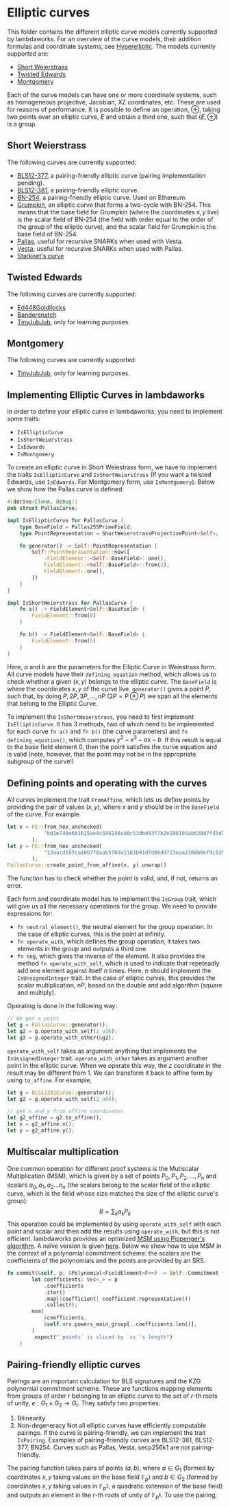 # Elliptic curves

This folder contains the different elliptic curve models currently supported by lambdaworks. For an overview of the curve models, their addition formulas and coordinate systems, see [Hyperelliptic](https://hyperelliptic.org/EFD/g1p/index.html). The models currently supported are:
- [Short Weierstrass](https://github.com/lambdaclass/lambdaworks/tree/main/math/src/elliptic_curve/short_weierstrass)
- [Twisted Edwards](https://github.com/lambdaclass/lambdaworks/tree/main/math/src/elliptic_curve/edwards)
- [Montgomery](https://github.com/lambdaclass/lambdaworks/tree/main/math/src/elliptic_curve/montgomery)

Each of the curve models can have one or more coordinate systems, such as homogeneous projective, Jacobian, XZ coordinates, etc. These are used for reasons of performance. It is possible to define an operation, $\oplus$, taking two points over an elliptic curve, $E$ and obtain a third one, such that $(E, \oplus)$ is a group. 

## Short Weierstrass

The following curves are currently supported:
- [BLS12-377](https://github.com/lambdaclass/lambdaworks/tree/main/math/src/elliptic_curve/short_weierstrass/curves/bls12_377), a pairing-friendly elliptic curve (pairing implementation pending).
- [BLS12-381](https://github.com/lambdaclass/lambdaworks/tree/main/math/src/elliptic_curve/short_weierstrass/curves/bls12_381), a pairing-friendly elliptic curve.
- [BN-254](https://github.com/lambdaclass/lambdaworks/tree/main/math/src/elliptic_curve/short_weierstrass/curves/bn_254), a pairing-friendly elliptic curve. Used on Ethereum.
- [Grumpkin](https://github.com/lambdaclass/lambdaworks/tree/main/math/src/elliptic_curve/short_weierstrass/curves/grumpkin), an elliptic curve that forms a two-cycle with BN-254. This means that the base field for Grumpkin (where the coordinates $x,y$ live) is the scalar field of BN-254 (the field with order equal to the order of the group of the elliptic curve), and the scalar field for Grumpkin is the base field of BN-254.
- [Pallas](https://github.com/lambdaclass/lambdaworks/tree/main/math/src/elliptic_curve/short_weierstrass/curves/pallas), useful for recursive SNARKs when used with Vesta.
- [Vesta](https://github.com/lambdaclass/lambdaworks/tree/main/math/src/elliptic_curve/short_weierstrass/curves/vesta), useful for recursive SNARKs when used with Pallas.
- [Starknet's curve](https://github.com/lambdaclass/lambdaworks/blob/main/math/src/elliptic_curve/short_weierstrass/curves/stark_curve.rs)

## Twisted Edwards

The following curves are currently supported:
- [Ed448Goldilocks](https://github.com/lambdaclass/lambdaworks/blob/main/math/src/elliptic_curve/edwards/curves/ed448_goldilocks.rs)
- [Bandersnatch](https://github.com/lambdaclass/lambdaworks/tree/main/math/src/elliptic_curve/edwards/curves/bandersnatch)
- [TinyJubJub](https://github.com/lambdaclass/lambdaworks/blob/main/math/src/elliptic_curve/edwards/curves/tiny_jub_jub.rs), only for learning purposes.

## Montgomery

The following curves are currently supported:
- [TinyJubJub](https://github.com/lambdaclass/lambdaworks/blob/main/math/src/elliptic_curve/montgomery/curves/tiny_jub_jub.rs), only for learning purposes.

## Implementing Elliptic Curves in lambdaworks

In order to define your elliptic curve in lambdaworks, you need to implement some traits:
- `IsEllipticCurve`
- `IsShortWeierstrass`
- `IsEdwards`
- `IsMontgomery`

To create an elliptic curve in Short Weiestrass form, we have to implement the traits `IsEllipticCurve` and `IsShortWeierstrass` (If you want a twisted Edwards, use `IsEdwards`. For Montgomery form, use `IsMontgomery`). Below we show how the Pallas curve is defined:
```rust
#[derive(Clone, Debug)]
pub struct PallasCurve;

impl IsEllipticCurve for PallasCurve {
    type BaseField = Pallas255PrimeField;
    type PointRepresentation = ShortWeierstrassProjectivePoint<Self>;

    fn generator() -> Self::PointRepresentation {
        Self::PointRepresentation::new([
            -FieldElement::<Self::BaseField>::one(),
            FieldElement::<Self::BaseField>::from(2),
            FieldElement::one(),
        ])
    }
}

impl IsShortWeierstrass for PallasCurve {
    fn a() -> FieldElement<Self::BaseField> {
        FieldElement::from(0)
    }

    fn b() -> FieldElement<Self::BaseField> {
        FieldElement::from(5)
    }
}
```

Here, $a$ and $b$ are the parameters for the Elliptic Curve in Weiestrass form. All curve models have their `defining_equation` method, which allows us to check whether a given $(x,y)$ belongs to the elliptic curve. The `BaseField` is where the coordinates $x,y$ of the curve live. `generator()` gives a point $P$, such that, by doing $P, 2P, 3P, ... , nP$ ($2 P = P \oplus P$) we span all the elements that belong to the Elliptic Curve.

To implement the `IsShortWeierstrass`, you need to first implement `IsEllipticCurve`. It has 3 methods, two of which need to be implemented for each curve `fn a()` and `fn b()` (the curve parameters) and `fn defining_equation()`, which computes $y^2 - x^3 - a x - b$. If this result is equal to the base field element 0, then the point satisfies the curve equation and is valid (note, however, that the point may not be in the appropriate subgroup of the curve!)

## Defining points and operating with the curves

All curves implement the trait `FromAffine`, which lets us define points by providing the pair of values $(x,y)$, where $x$ and $y$ should be in the `BaseField` of the curve. For example
```rust
let x = FE::from_hex_unchecked(
            "bd1e740e6b1615ae4c508148ca0c53dbd43f7b2e206195ab638d7f45d51d6b5",
        );
let y = FE::from_hex_unchecked(
            "13aacd107ca10b7f8aab570da1183b91d7d86dd723eaa2306b0ef9c5355b91d8",
        );
PallasCurve::create_point_from_affine(x, y).unwrap()
```
The function has to check whether the point is valid, and, if not, returns an error.

Each form and coordinate model has to implement the `IsGroup` trait, which will give us all the necessary operations for the group. We need to provide expressions for:
- `fn neutral_element()`, the neutral element for the group operation. In the case of elliptic curves, this is the point at infinity.
- `fn operate_with`, which defines the group operation; it takes two elements in the group and outputs a third one.
- `fn neg`, which gives the inverse of the element.
It also provides the method `fn operate_with_self`, which is used to indicate that repeteadly add one element against itself $n$ times. Here, $n$ should implement the `IsUnsignedInteger` trait. In the case of elliptic curves, this provides the scalar multiplication, $n P$, based on the double and add algorithm (square and multiply).

Operating is done in the following way:
```rust
// We get a point
let g = PallasCurve::generator();
let g2 = g.operate_with_self(2_u16);
let g3 = g.operate_with_other(&g2);
```
`operate_with_self` takes as argument anything that implements the `IsUnsignedInteger` trait. `operate_with_other` takes as argument another point in the elliptic curve. When we operate this way, the $z$ coordinate in the result may be different from $1$. We can transform it back to affine form by using `to_affine`. For example,
```rust
let g = BLS12381Curve::generator();
let g2 = g.operate_with_self(2_u64);

// get x and y from affine coordinates
let g2_affine = g2.to_affine();
let x = g2_affine.x();
let y = g2_affine.y();
```

## Multiscalar multiplication

One common operation for different proof systems is the Mutiscalar Multiplication (MSM), which is given by a set of points $P_0 , P_1 , P_2 , ... , P_n$ and scalars $a_0 , a_1 , a_2 ... n_n$ (the scalars belong to the scalar field of the elliptic curve, which is the field whose size matches the size of the elliptic curve's group):
$$R = \sum_k a_k P_k$$ 
This operation could be implemented by using `operate_with_self` with each point and scalar and then add the results using `operate_with`, but this is not efficient. lambdaworks provides an optimized [MSM using Pippenger's algorithm](https://github.com/lambdaclass/lambdaworks/blob/main/math/src/msm/pippenger.rs). A naïve version is given [here](https://github.com/lambdaclass/lambdaworks/blob/main/math/src/msm/naive.rs). Below we show how to use MSM in the context of a polynomial commitment scheme: the scalars are the coefficients of the polynomials and the points are provided by an SRS.
```rust
fn commit(&self, p: &Polynomial<FieldElement<F>>) -> Self::Commitment {
        let coefficients: Vec<_> = p
            .coefficients
            .iter()
            .map(|coefficient| coefficient.representative())
            .collect();
        msm(
            &coefficients,
            &self.srs.powers_main_group[..coefficients.len()],
        )
        .expect("`points` is sliced by `cs`'s length")
    }
```
## Pairing-friendly elliptic curves

Pairings are an important calculation for BLS signatures and the KZG polynomial commitment scheme. These are functions mapping elements from groups of order $r$ belonging to an elliptic curve to the set of $r$-th roots of unity, $e: G_1 \times G_2 \rightarrow G_t$. They satisfy two properties:
1. Bilinearity
2. Non-degeneracy
Not all elliptic curves have efficiently computable pairings. If the curve is pairing-friendly, we can implement the trait `IsPairing`. Examples of pairing-friendly curves are BLS12-381, BLS12-377, BN254. Curves such as Pallas, Vesta, secp256k1 are not pairing-friendly.

The pairing function takes pairs of points $(a , b)$, where $a \in G_1$ (formed by coordinates $x,y$ taking values on the base field $\mathbb{F}_p$) and $b \in G_2$ (formed by coordinates $x,y$ taking values in $\mathbb{F}_{p^2}$, a quadratic extension of the base field) and outputs an element in the $r$-th roots of unity of $\mathbb{F}_{p^k}$. To use the pairing, 
